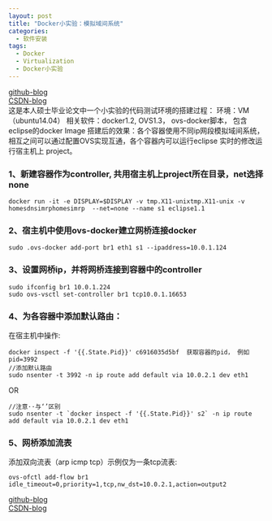 ```yaml
---
layout: post
title: "Docker小实验：模拟域间系统"
categories:
  - 软件安装
tags:
  - Docker
  - Virtualization
  - Docker小实验
---
```



[github-blog](https://xftony.github.io/%E8%BD%AF%E4%BB%B6%E5%AE%89%E8%A3%85/2018/04/28/Docker%E5%B0%8F%E5%AE%9E%E9%AA%8C-%E6%A8%A1%E6%8B%9F%E5%9F%9F%E9%97%B4%E7%B3%BB%E7%BB%9F.html)  
[CSDN-blog](https://blog.csdn.net/xftony)     
这是本人硕士毕业论文中一个小实验的代码测试环境的搭建过程：
环境：VM（ubuntu14.04）
相关软件：docker1.2,  OVS1.3， ovs-docker脚本， 包含eclipse的docker Image
搭建后的效果：各个容器使用不同ip网段模拟域间系统，相互之间可以通过配置OVS实现互通，各个容器内可以运行eclipse 实时的修改运行宿主机上 project。

### 1、新建容器作为controller, 共用宿主机上project所在目录，net选择none   

	docker run -it -e DISPLAY=$DISPLAY -v tmp.X11-unixtmp.X11-unix -v homesdnsimrphomesimrp  --net=none --name s1 eclipse1.1

### 2、宿主机中使用ovs-docker建立网桥连接docker

	sudo .ovs-docker add-port br1 eth1 s1 --ipaddress=10.0.1.124


### 3、设置网桥ip，并将网桥连接到容器中的controller

	sudo ifconfig br1 10.0.1.224
	sudo ovs-vsctl set-controller br1 tcp10.0.1.16653


### 4、为各容器中添加默认路由：  
在宿主机中操作:  

	docker inspect -f '{{.State.Pid}}' c6916035d5bf  获取容器的pid， 例如pid=3992    
	//添加默认路由
	sudo nsenter -t 3992 -n ip route add default via 10.0.2.1 dev eth1   

OR

    //注意··与‘’区别 
    sudo nsenter -t `docker inspect -f '{{.State.Pid}}' s2` -n ip route add default via 10.0.2.1 dev eth1 

### 5、网桥添加流表   
添加双向流表（arp icmp tcp）示例仅为一条tcp流表:   

	ovs-ofctl add-flow br1 idle_timeout=0,priority=1,tcp,nw_dst=10.0.2.1,action=output2

[github-blog](https://xftony.github.io/%E8%BD%AF%E4%BB%B6%E5%AE%89%E8%A3%85/2018/04/28/Docker%E5%B0%8F%E5%AE%9E%E9%AA%8C-%E6%A8%A1%E6%8B%9F%E5%9F%9F%E9%97%B4%E7%B3%BB%E7%BB%9F.html)  
[CSDN-blog](https://blog.csdn.net/xftony)    